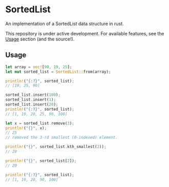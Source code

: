 # SortedList

An implementation of a SortedList data structure in rust.

This repository is under active development. For available features, see the [Usage](#usage) section (and the source!).

## Usage

```rust
let array = vec![90, 19, 25];
let mut sorted_list = SortedList::from(array);

println!("{:?}", sorted_list);
// [19, 25, 90]

sorted_list.insert(100);
sorted_list.insert(1);
sorted_list.insert(20);
println!("{:?}", sorted_list);
// [1, 19, 20, 25, 90, 100]

let x = sorted_list.remove(3);
println!("{}", x);
// 25
// removed the 3-rd smallest (0-indexed) element.

println!("{}", sorted_list.kth_smallest(2));
// 20

println!("{}", sorted_list[2]);
// 20

println!("{:?}", sorted_list);
// [1, 19, 20, 90, 100]
```
